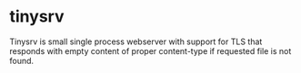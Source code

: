 # tinysrv

Tinysrv is small single process webserver with support for TLS that responds with empty content of proper content-type if requested file is not found.
